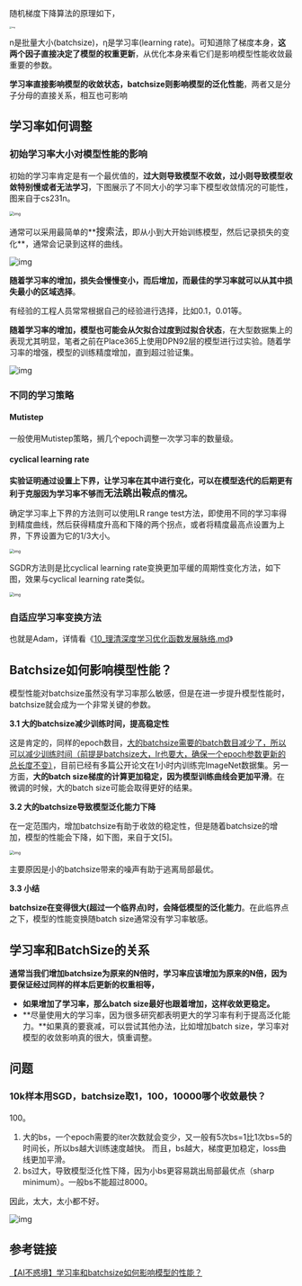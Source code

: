 随机梯度下降算法的原理如下，

<img src="https://pic4.zhimg.com/80/v2-ad229aeae91bdc7a73b54052fa264cbf_720w.jpg" alt="img" style="zoom: 25%;" />

n是批量大小(batchsize)，η是学习率(learning rate)。可知道除了梯度本身，**这两个因子直接决定了模型的权重更新**，从优化本身来看它们是影响模型性能收敛最重要的参数。

**学习率直接影响模型的收敛状态，batchsize则影响模型的泛化性能**，两者又是分子分母的直接关系，相互也可影响

## 学习率如何调整

### 初始学习率大小对模型性能的影响

初始的学习率肯定是有一个最优值的，**过大则导致模型不收敛，过小则导致模型收敛特别慢或者无法学习**，下图展示了不同大小的学习率下模型收敛情况的可能性，图来自于cs231n。



<img src="https://pic1.zhimg.com/80/v2-d9640b0170f3371f97d16683f0a39594_720w.jpg" alt="img" style="zoom:50%;" />

通常可以采用最简单的**<big>搜索法</big>，即从小到大开始训练模型，然后记录损失的变化**，通常会记录到这样的曲线。

![img](https://pic3.zhimg.com/80/v2-0ec63261a52e342113964e853708e7ca_720w.jpg)

**随着学习率的增加，损失会慢慢变小，而后增加，而最佳的学习率就可以从其中损失最小的区域选择**。

有经验的工程人员常常根据自己的经验进行选择，比如0.1，0.01等。

**随着学习率的增加，模型也可能会从欠拟合过度到过拟合状态**，在大型数据集上的表现尤其明显，笔者之前在Place365上使用DPN92层的模型进行过实验。随着学习率的增强，模型的训练精度增加，直到超过验证集。

![img](https://pic1.zhimg.com/80/v2-3d4d656ce650ce528fe00ac3e80693ec_720w.jpg)

### 不同的学习策略

#### **Mutistep**

 一般使用Mutistep策略，搁几个epoch调整一次学习率的数量级。

#### cyclical learning rate

**实验证明通过设置上下界，让学习率在其中进行变化，可以在模型迭代的后期更有利于克服因为学习率不够而<big>无法跳出鞍点</big>的情况。**

确定学习率上下界的方法则可以使用LR range test方法，即使用不同的学习率得到精度曲线，然后获得精度升高和下降的两个拐点，或者将精度最高点设置为上界，下界设置为它的1/3大小。

<img src="https://pic2.zhimg.com/80/v2-d93b708210d81d896e3d0b8349b3d66d_720w.jpg" alt="img" style="zoom: 50%;" />

SGDR方法则是比cyclical learning rate变换更加平缓的周期性变化方法，如下图，效果与cyclical learning rate类似。

<img src="https://pic2.zhimg.com/80/v2-317cd6d9bbaa0c6a7b74016a03f68d1d_720w.jpg" alt="img" style="zoom:50%;" />

### 自适应学习率变换方法

也就是Adam，详情看《<u>10_理清深度学习优化函数发展脉络.md</u>》

## Batchsize如何影响模型性能？

模型性能对batchsize虽然没有学习率那么敏感，但是在进一步提升模型性能时，batchsize就会成为一个非常关键的参数。

**3.1 大的batchsize减少训练时间，提高稳定性**

这是肯定的，同样的epoch数目，<u>大的batchsize需要的batch数目减少了，所以可以减少训练时间（前提是batchsize大，lr也要大，确保一个epoch参数更新的总长度不变）</u>，目前已经有多篇公开论文在1小时内训练完ImageNet数据集。另一方面，**大的batch size梯度的计算更加稳定，因为模型训练曲线会更加平滑**。在微调的时候，大的batch size可能会取得更好的结果。

**3.2 大的batchsize导致模型泛化能力下降**

在一定范围内，增加batchsize有助于收敛的稳定性，但是随着batchsize的增加，模型的性能会下降，如下图，来自于文[5]。

<img src="https://pic1.zhimg.com/80/v2-e9ebb41acf19d7502646e99b909a0bd4_720w.jpg" alt="img" style="zoom:50%;" />

主要原因是小的batchsize带来的噪声有助于逃离局部最优。

**3.3 小结**

**batchsize在变得很大(超过一个临界点)时，会降低模型的泛化能力**。在此临界点之下，模型的性能变换随batch size通常没有学习率敏感。

## 学习率和BatchSize的关系

**通常当我们增加batchsize为原来的N倍时，学习率应该增加为原来的N倍，因为要保证经过同样的样本后更新的权重相等，**

- **如果增加了学习率，那么batch size最好也跟着增加，这样收敛更稳定。**
- **尽量使用大的学习率，因为很多研究都表明更大的学习率有利于提高泛化能力。**如果真的要衰减，可以尝试其他办法，比如增加batch size，学习率对模型的收敛影响真的很大，慎重调整。

## 问题

### 10k样本用SGD，batchsize取1，100，10000哪个收敛最快？

100。

1. 大的bs，一个epoch需要的iter次数就会变少，又一般有5次bs=1比1次bs=5的时间长，所以bs越大训练速度越快。
   而且，bs越大，梯度更加稳定，loss曲线更加平滑。
2. bs过大，导致模型泛化性下降，因为小bs更容易跳出局部最优点（sharp minimum）。一般bs不能超过8000。

因此，太大，太小都不好。

![img](https://pic3.zhimg.com/80/v2-0c8205e13546eb21f0739f156fc083f6_720w.jpg)

## 参考链接

[【AI不惑境】学习率和batchsize如何影响模型的性能？](https://zhuanlan.zhihu.com/p/64864995#:~:text=batchsize%E5%9C%A8%E5%8F%98%E5%BE%97%E5%BE%88%E5%A4%A7%20%28%E8%B6%85%E8%BF%87%E4%B8%80%E4%B8%AA%E4%B8%B4%E7%95%8C%E7%82%B9%29%E6%97%B6%EF%BC%8C%E4%BC%9A%E9%99%8D%E4%BD%8E%E6%A8%A1%E5%9E%8B%E7%9A%84%E6%B3%9B%E5%8C%96%E8%83%BD%E5%8A%9B%E3%80%82%20%E5%9C%A8%E6%AD%A4%E4%B8%B4%E7%95%8C%E7%82%B9%E4%B9%8B%E4%B8%8B%EF%BC%8C%E6%A8%A1%E5%9E%8B%E7%9A%84%E6%80%A7%E8%83%BD%E5%8F%98%E6%8D%A2%E9%9A%8Fbatch,size%E9%80%9A%E5%B8%B8%E6%B2%A1%E6%9C%89%E5%AD%A6%E4%B9%A0%E7%8E%87%E6%95%8F%E6%84%9F%E3%80%82%20%E9%80%9A%E5%B8%B8%E5%BD%93%E6%88%91%E4%BB%AC%E5%A2%9E%E5%8A%A0batchsize%E4%B8%BA%E5%8E%9F%E6%9D%A5%E7%9A%84N%E5%80%8D%E6%97%B6%EF%BC%8C%E8%A6%81%E4%BF%9D%E8%AF%81%E7%BB%8F%E8%BF%87%E5%90%8C%E6%A0%B7%E7%9A%84%E6%A0%B7%E6%9C%AC%E5%90%8E%E6%9B%B4%E6%96%B0%E7%9A%84%E6%9D%83%E9%87%8D%E7%9B%B8%E7%AD%89%EF%BC%8C%E6%8C%89%E7%85%A7%E7%BA%BF%E6%80%A7%E7%BC%A9%E6%94%BE%E8%A7%84%E5%88%99%EF%BC%8C%E5%AD%A6%E4%B9%A0%E7%8E%87%E5%BA%94%E8%AF%A5%E5%A2%9E%E5%8A%A0%E4%B8%BA%E5%8E%9F%E6%9D%A5%E7%9A%84N%E5%80%8D%20%5B5%5D%E3%80%82)